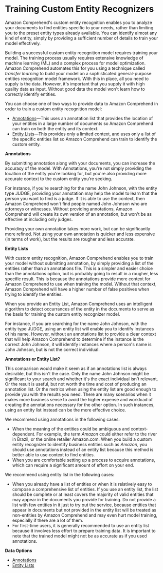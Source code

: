 # Training Custom Entity Recognizers<a name="training-recognizers"></a>

Amazon Comprehend's custom entity recognition enables you to analyze your documents to find entities specific to your needs, rather than limiting you to the preset entity types already available\. You can identify almost any kind of entity, simply by providing a sufficient number of details to train your model effectively\. 

Building a successful custom entity recognition model requires training your model\. The training process usually requires extensive knowledge of machine learning \(ML\) and a complex process for model optimization\. Amazon Comprehend automates this for you using a technique called *transfer learning* to build your model on a sophisticated general\-purpose entities recognition model framework\. With this in place, all you need to supply is the data\. However, it's important that you supply it with high quality data as input\. Without good data the model won't learn how to correctly identify entities\. 

You can choose one of two ways to provide data to Amazon Comprehend in order to train a custom entity recognition model:
+ [Annotations](cer-annotation.md)—This uses an annotation list that provides the location of your entities in a large number of documents so Amazon Comprehend can train on both the entity and its context\. 
+ [Entity Lists](cer-entity-list.md)—This provides only a limited context, and uses only a list of the specific entities list so Amazon Comprehend can train to identify the custom entity\. 

**Annotations**

By submitting annotation along with your documents, you can increase the accuracy of the model\. With Annotations, you're not simply providing the location of the entity you're looking for, but you're also providing more accurate context to the custom entity you're seeking\.

For instance, if you're searching for the name John Johnson, with the entity type JUDGE, providing your annotation may help the model to learn that the person you want to find is a judge\. If it is able to use the context, then Amazon Comprehend won't find people named John Johnson who are attorneys or witnesses\. Without providing annotations, Amazon Comprehend will create its own version of an annotation, but won't be as effective at including only judges\.

Providing your own annotation takes more work, but can be significantly more refined\. Not using your own annotation is quicker and less expensive \(in terms of work\), but the results are rougher and less accurate\.

**Entity Lists**

With custom entity recognition, Amazon Comprehend enables you to train your model without submitting annotation, by simply providing a list of the entities rather than an annotations file\. This is a simpler and easier choice than the annotations option, but is probably going to result in a rougher, less specific result\. This is because the annotations provide more context for Amazon Comprehend to use when training the model\. Without that context, Amazon Comprehend will have a higher number of false positives when trying to identify the entities\. 

When you provide an Entity List, Amazon Comprehend uses an intelligent algorithm to detect occurrances of the entity in the documents to serve as the basis for training the custom entity recognizer model\.

For instance, if you are searching for the name John Johnson, with the entity type JUDGE, using an entity list will enable you to identify instances of his name\. However, without an annotations list to provide a clear context that will help Amazon Comprehend to determine if the instance is the correct John Johnson, it will identify instances where a person's name is John Johnson, but is not the correct individual\. 

**Annotations or Entity List?**

This comparison would make it seem as if an annotations list is always desirable, but this isn't the case\. Only the name John Johnson might be significant to your search and whether it's the exact individual isn't relevant\. Or the result is useful, but not worth the time and cost of producing an annotation list\. Or the metrics when using the entity list are good enough to provide you with the results you need\. There are many scenarios when it makes more business sense to avoid the higher expense and workload of creating the annotations necessary for the other option\. In such instances, using an entity list instead can be the more effective choice\. 

We recommend using annotations in the following cases:
+ When the meaning of the entities could be ambiguous and context\-dependent\. For example, the term *Amazon* could either refer to the river in Brazil, or the online retailer Amazon\.com\. When you build a custom entity recognizer to identify business entities such as *Amazon*, you should use annotations instead of an entity list because this method is better able to use context to find entities\.
+ When you are comfortable setting up a process to acquire annotations, which can require a significant amount of effort on your end\.

We recommend using entity list in the following cases:
+ When you already have a list of entities or when it is relatively easy to compose a comprehensive list of entities\. If you use an entity list, the list should be complete or at least covers the majority of valid entities that may appear in the documents you provide for training\. Do not provide a list with few entities in it just to try out the service, because entities that appear in documents but not provided in the entity list will be treated as non\-entities by Amazon Comprehend and may even hurt model training, especially if there are a lot of them\.
+ For first\-time users, it is generally recommended to use an entity list because it involves less effort to prepare training data\. It is important to note that the trained model might not be as accurate as if you used annotations\.

**Data Options**
+ [Annotations](cer-annotation.md)
+ [Entity Lists](cer-entity-list.md)